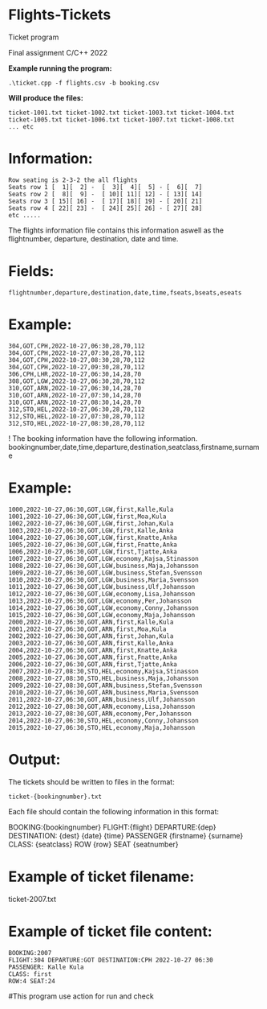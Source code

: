 # Flights-Tickets


Ticket program

Final assignment C/C++ 2022

**Example running the program:**

```
.\ticket.cpp -f flights.csv -b booking.csv
```

**Will produce the files:**

```
ticket-1001.txt ticket-1002.txt ticket-1003.txt ticket-1004.txt
ticket-1005.txt ticket-1006.txt ticket-1007.txt ticket-1008.txt
... etc

```
# Information:


```
Row seating is 2-3-2 the all flights
Seats row 1 [  1][  2] -  [  3][  4][  5] - [  6][  7]
Seats row 2 [  8][  9] -  [ 10][ 11][ 12] - [ 13][ 14]
Seats row 3 [ 15][ 16] -  [ 17][ 18][ 19] - [ 20][ 21]
Seats row 4 [ 22][ 23] -  [ 24][ 25][ 26] - [ 27][ 28]
etc .....
```

The flights information file contains this information aswell as the flightnumber, departure, destination, date and time.

# Fields:
```
flightnumber,departure,destination,date,time,fseats,bseats,eseats
```

# Example:
```
304,GOT,CPH,2022-10-27,06:30,28,70,112
304,GOT,CPH,2022-10-27,07:30,28,70,112
304,GOT,CPH,2022-10-27,08:30,28,70,112
304,GOT,CPH,2022-10-27,09:30,28,70,112
306,CPH,LHR,2022-10-27,06:30,14,28,70
308,GOT,LGW,2022-10-27,06:30,28,70,112
310,GOT,ARN,2022-10-27,06:30,14,28,70
310,GOT,ARN,2022-10-27,07:30,14,28,70
310,GOT,ARN,2022-10-27,08:30,14,28,70
312,STO,HEL,2022-10-27,06:30,28,70,112
312,STO,HEL,2022-10-27,07:30,28,70,112
312,STO,HEL,2022-10-27,08:30,28,70,112
```

! The booking information have the following information. bookingnumber,date,time,departure,destination,seatclass,firstname,surname

# Example:

```
1000,2022-10-27,06:30,GOT,LGW,first,Kalle,Kula
1001,2022-10-27,06:30,GOT,LGW,first,Moa,Kula
1002,2022-10-27,06:30,GOT,LGW,first,Johan,Kula
1003,2022-10-27,06:30,GOT,LGW,first,Kalle,Anka
1004,2022-10-27,06:30,GOT,LGW,first,Knatte,Anka
1005,2022-10-27,06:30,GOT,LGW,first,Fnatte,Anka
1006,2022-10-27,06:30,GOT,LGW,first,Tjatte,Anka
1007,2022-10-27,06:30,GOT,LGW,economy,Kajsa,Stinasson
1008,2022-10-27,06:30,GOT,LGW,business,Maja,Johansson
1009,2022-10-27,06:30,GOT,LGW,business,Stefan,Svensson
1010,2022-10-27,06:30,GOT,LGW,business,Maria,Svensson
1011,2022-10-27,06:30,GOT,LGW,business,Ulf,Johansson
1012,2022-10-27,06:30,GOT,LGW,economy,Lisa,Johansson
1013,2022-10-27,06:30,GOT,LGW,economy,Per,Johansson
1014,2022-10-27,06:30,GOT,LGW,economy,Conny,Johansson
1015,2022-10-27,06:30,GOT,LGW,economy,Maja,Johansson
2000,2022-10-27,06:30,GOT,ARN,first,Kalle,Kula
2001,2022-10-27,06:30,GOT,ARN,first,Moa,Kula
2002,2022-10-27,06:30,GOT,ARN,first,Johan,Kula
2003,2022-10-27,06:30,GOT,ARN,first,Kalle,Anka
2004,2022-10-27,06:30,GOT,ARN,first,Knatte,Anka
2005,2022-10-27,06:30,GOT,ARN,first,Fnatte,Anka
2006,2022-10-27,06:30,GOT,ARN,first,Tjatte,Anka
2007,2022-10-27,08:30,STO,HEL,economy,Kajsa,Stinasson
2008,2022-10-27,08:30,STO,HEL,business,Maja,Johansson
2009,2022-10-27,08:30,GOT,ARN,business,Stefan,Svensson
2010,2022-10-27,06:30,GOT,ARN,business,Maria,Svensson
2011,2022-10-27,06:30,GOT,ARN,business,Ulf,Johansson
2012,2022-10-27,08:30,GOT,ARN,economy,Lisa,Johansson
2013,2022-10-27,08:30,GOT,ARN,economy,Per,Johansson
2014,2022-10-27,06:30,STO,HEL,economy,Conny,Johansson
2015,2022-10-27,06:30,STO,HEL,economy,Maja,Johansson
```

# Output:

The tickets should be written to files in the format:
```
ticket-{bookingnumber}.txt
```

Each file should contain the following information in this format:

BOOKING:{bookingnumber} 
FLIGHT:{flight} DEPARTURE:{dep} DESTINATION: {dest} {date} {time}
PASSENGER {firstname} {surname}
CLASS: {seatclass}
ROW {row} SEAT {seatnumber}

# Example of ticket filename:

ticket-2007.txt

# Example of ticket file content:
```
BOOKING:2007
FLIGHT:304 DEPARTURE:GOT DESTINATION:CPH 2022-10-27 06:30
PASSENGER: Kalle Kula
CLASS: first
ROW:4 SEAT:24
```
#This program use action for run and check

